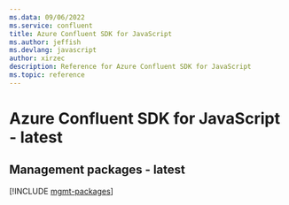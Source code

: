 ```yaml
---
ms.data: 09/06/2022
ms.service: confluent
title: Azure Confluent SDK for JavaScript
ms.author: jeffish
ms.devlang: javascript
author: xirzec
description: Reference for Azure Confluent SDK for JavaScript
ms.topic: reference
---
```

# Azure Confluent SDK for JavaScript - latest

## Management packages - latest
[!INCLUDE [mgmt-packages](confluent-mgmt-index.md)]